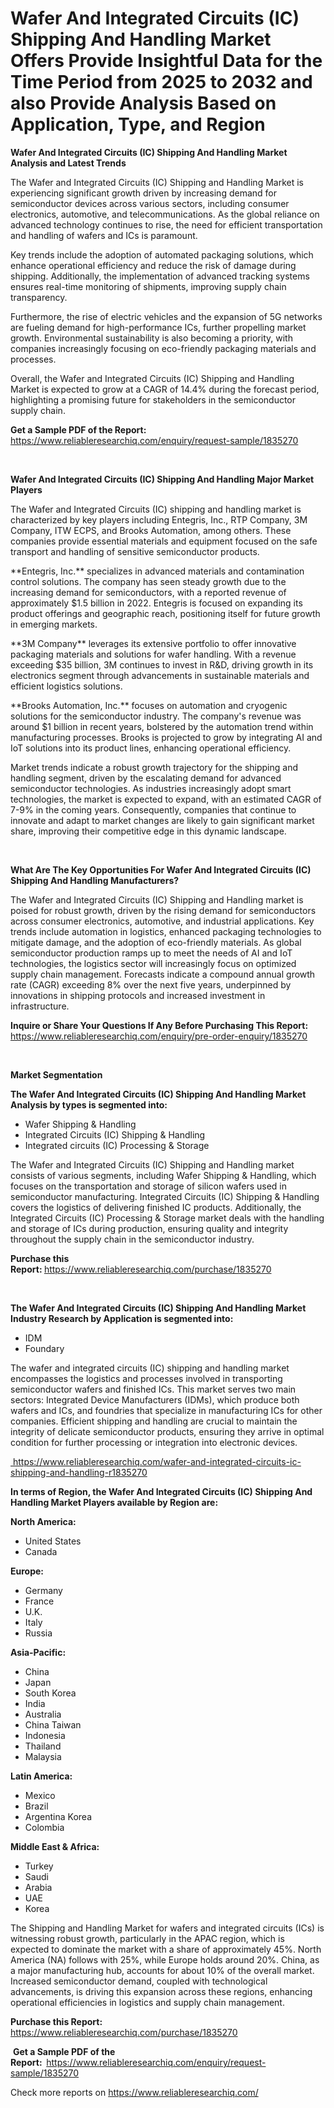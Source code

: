 <p><h1>Wafer And Integrated Circuits (IC) Shipping And Handling Market Offers Provide Insightful Data for the Time Period from 2025 to 2032 and also Provide Analysis Based on Application, Type, and Region</h1></p><p><strong>Wafer And Integrated Circuits (IC) Shipping And Handling Market Analysis and Latest Trends</strong></p>
<p><p>The Wafer and Integrated Circuits (IC) Shipping and Handling Market is experiencing significant growth driven by increasing demand for semiconductor devices across various sectors, including consumer electronics, automotive, and telecommunications. As the global reliance on advanced technology continues to rise, the need for efficient transportation and handling of wafers and ICs is paramount. </p><p>Key trends include the adoption of automated packaging solutions, which enhance operational efficiency and reduce the risk of damage during shipping. Additionally, the implementation of advanced tracking systems ensures real-time monitoring of shipments, improving supply chain transparency. </p><p>Furthermore, the rise of electric vehicles and the expansion of 5G networks are fueling demand for high-performance ICs, further propelling market growth. Environmental sustainability is also becoming a priority, with companies increasingly focusing on eco-friendly packaging materials and processes. </p><p>Overall, the Wafer and Integrated Circuits (IC) Shipping and Handling Market is expected to grow at a CAGR of 14.4% during the forecast period, highlighting a promising future for stakeholders in the semiconductor supply chain.</p></p>
<p><strong>Get a Sample PDF of the Report:&nbsp;</strong> <a href="https://www.reliableresearchiq.com/enquiry/request-sample/1835270?utm_campaign=3347&utm_medium=2&utm_source=Github&utm_content=ia&utm_term=26032025&utm_id=wafer-and-integrated-circuits-ic-shipping-and-handling">https://www.reliableresearchiq.com/enquiry/request-sample/1835270</a></p>
<p>&nbsp;</p>
<p><strong>Wafer And Integrated Circuits (IC) Shipping And Handling Major Market Players</strong></p>
<p><p>The Wafer and Integrated Circuits (IC) shipping and handling market is characterized by key players including Entegris, Inc., RTP Company, 3M Company, ITW ECPS, and Brooks Automation, among others. These companies provide essential materials and equipment focused on the safe transport and handling of sensitive semiconductor products.</p><p>**Entegris, Inc.** specializes in advanced materials and contamination control solutions. The company has seen steady growth due to the increasing demand for semiconductors, with a reported revenue of approximately $1.5 billion in 2022. Entegris is focused on expanding its product offerings and geographic reach, positioning itself for future growth in emerging markets.</p><p>**3M Company** leverages its extensive portfolio to offer innovative packaging materials and solutions for wafer handling. With a revenue exceeding $35 billion, 3M continues to invest in R&D, driving growth in its electronics segment through advancements in sustainable materials and efficient logistics solutions.</p><p>**Brooks Automation, Inc.** focuses on automation and cryogenic solutions for the semiconductor industry. The company's revenue was around $1 billion in recent years, bolstered by the automation trend within manufacturing processes. Brooks is projected to grow by integrating AI and IoT solutions into its product lines, enhancing operational efficiency.</p><p>Market trends indicate a robust growth trajectory for the shipping and handling segment, driven by the escalating demand for advanced semiconductor technologies. As industries increasingly adopt smart technologies, the market is expected to expand, with an estimated CAGR of 7-9% in the coming years. Consequently, companies that continue to innovate and adapt to market changes are likely to gain significant market share, improving their competitive edge in this dynamic landscape.</p></p>
<p>&nbsp;</p>
<p><strong>What Are The Key Opportunities For Wafer And Integrated Circuits (IC) Shipping And Handling Manufacturers?</strong></p>
<p><p>The Wafer and Integrated Circuits (IC) Shipping and Handling market is poised for robust growth, driven by the rising demand for semiconductors across consumer electronics, automotive, and industrial applications. Key trends include automation in logistics, enhanced packaging technologies to mitigate damage, and the adoption of eco-friendly materials. As global semiconductor production ramps up to meet the needs of AI and IoT technologies, the logistics sector will increasingly focus on optimized supply chain management. Forecasts indicate a compound annual growth rate (CAGR) exceeding 8% over the next five years, underpinned by innovations in shipping protocols and increased investment in infrastructure.</p></p>
<p><strong>Inquire or Share Your Questions If Any Before Purchasing This Report:</strong> <a href="https://www.reliableresearchiq.com/enquiry/pre-order-enquiry/1835270?utm_campaign=3347&utm_medium=2&utm_source=Github&utm_content=ia&utm_term=26032025&utm_id=wafer-and-integrated-circuits-ic-shipping-and-handling">https://www.reliableresearchiq.com/enquiry/pre-order-enquiry/1835270</a></p>
<p>&nbsp;</p>
<p><strong>Market Segmentation</strong></p>
<p><strong>The Wafer And Integrated Circuits (IC) Shipping And Handling Market Analysis by types is segmented into:</strong></p>
<p><ul><li>Wafer Shipping & Handling</li><li>Integrated Circuits (IC) Shipping & Handling</li><li>Integrated circuits (IC) Processing & Storage</li></ul></p>
<p><p>The Wafer and Integrated Circuits (IC) Shipping and Handling market consists of various segments, including Wafer Shipping & Handling, which focuses on the transportation and storage of silicon wafers used in semiconductor manufacturing. Integrated Circuits (IC) Shipping & Handling covers the logistics of delivering finished IC products. Additionally, the Integrated Circuits (IC) Processing & Storage market deals with the handling and storage of ICs during production, ensuring quality and integrity throughout the supply chain in the semiconductor industry.</p></p>
<p><strong>Purchase this Report:&nbsp;</strong><a href="https://www.reliableresearchiq.com/purchase/1835270?utm_campaign=3347&utm_medium=2&utm_source=Github&utm_content=ia&utm_term=26032025&utm_id=wafer-and-integrated-circuits-ic-shipping-and-handling">https://www.reliableresearchiq.com/purchase/1835270</a></p>
<p>&nbsp;</p>
<p><strong>The Wafer And Integrated Circuits (IC) Shipping And Handling Market Industry Research by Application is segmented into:</strong></p>
<p><ul><li>IDM</li><li>Foundary</li></ul></p>
<p><p>The wafer and integrated circuits (IC) shipping and handling market encompasses the logistics and processes involved in transporting semiconductor wafers and finished ICs. This market serves two main sectors: Integrated Device Manufacturers (IDMs), which produce both wafers and ICs, and foundries that specialize in manufacturing ICs for other companies. Efficient shipping and handling are crucial to maintain the integrity of delicate semiconductor products, ensuring they arrive in optimal condition for further processing or integration into electronic devices.</p></p>
<p><a href="https://www.reliableresearchiq.com/wafer-and-integrated-circuits-ic-shipping-and-handling-r1835270?utm_campaign=3347&utm_medium=2&utm_source=Github&utm_content=ia&utm_term=26032025&utm_id=wafer-and-integrated-circuits-ic-shipping-and-handling">&nbsp;https://www.reliableresearchiq.com/wafer-and-integrated-circuits-ic-shipping-and-handling-r1835270</a></p>
<p><strong>In terms of Region, the Wafer And Integrated Circuits (IC) Shipping And Handling Market Players available by Region are:</strong></p>
<p>
    <p> <strong> North America: </strong>
        <ul>
            <li>United States</li>
            <li>Canada</li>
        </ul>
        </p> 
    <p> <strong> Europe: </strong>
        <ul>
            <li>Germany</li>
            <li>France</li>
            <li>U.K.</li>
            <li>Italy</li>
            <li>Russia</li>
        </ul>
        </p> 
    <p> <strong> Asia-Pacific: </strong>
        <ul>
            <li>China</li>
            <li>Japan</li>
            <li>South Korea</li>
            <li>India</li>
            <li>Australia</li>
            <li>China Taiwan</li>
            <li>Indonesia</li>
            <li>Thailand</li>
            <li>Malaysia</li>
        </ul>
        </p> 
    <p> <strong> Latin America: </strong>
        <ul>
            <li>Mexico</li>
            <li>Brazil</li>
            <li>Argentina Korea</li>
            <li>Colombia</li>
        </ul>
        </p> 
    <p> <strong> Middle East & Africa: </strong>
        <ul>
            <li>Turkey</li>
            <li>Saudi</li>
            <li>Arabia</li>
            <li>UAE</li>
            <li>Korea</li>
        </ul>
    </p>
    </p>
<p><p>The Shipping and Handling Market for wafers and integrated circuits (ICs) is witnessing robust growth, particularly in the APAC region, which is expected to dominate the market with a share of approximately 45%. North America (NA) follows with 25%, while Europe holds around 20%. China, as a major manufacturing hub, accounts for about 10% of the overall market. Increased semiconductor demand, coupled with technological advancements, is driving this expansion across these regions, enhancing operational efficiencies in logistics and supply chain management.</p></p>
<p><strong>Purchase this Report: </strong><a href="https://www.reliableresearchiq.com/purchase/1835270?utm_campaign=3347&utm_medium=2&utm_source=Github&utm_content=ia&utm_term=26032025&utm_id=wafer-and-integrated-circuits-ic-shipping-and-handling">https://www.reliableresearchiq.com/purchase/1835270</a></p>
<p>&nbsp;<strong>Get a Sample PDF of the Report:&nbsp;&nbsp;</strong><a href="https://www.reliableresearchiq.com/enquiry/request-sample/1835270?utm_campaign=3347&utm_medium=2&utm_source=Github&utm_content=ia&utm_term=26032025&utm_id=wafer-and-integrated-circuits-ic-shipping-and-handling">https://www.reliableresearchiq.com/enquiry/request-sample/1835270</a></p>
<p><strong></strong></p>
<p>Check more reports on <a href="https://www.reliableresearchiq.com/?utm_campaign=3347&utm_medium=2&utm_source=Github&utm_content=ia&utm_term=26032025&utm_id=wafer-and-integrated-circuits-ic-shipping-and-handling">https://www.reliableresearchiq.com/</a></p>